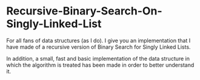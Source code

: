 # Recursive-Binary-Search-On-Singly-Linked-List
For all fans of data structures (as I do). I give you an implementation that I have made of a recursive version of Binary Search for Singly Linked Lists.

In addition, a small, fast and basic implementation of the data structure in which the algorithm is treated has been made in order to better understand it.
